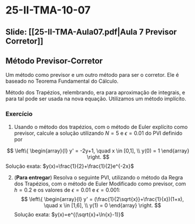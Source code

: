# 25-II-TMA-10-07

## Slide: [[25-II-TMA-Aula07.pdf|Aula 7 Previsor Corretor]]
## Método Previsor-Corretor

Um método como previsor e um outro método para ser o corretor. Ele é baseado no Teorema Fundamental do Cálculo.

Método dos Trapézios, relembrando, era para aproximação de integrais, e para tal pode ser usada na nova equação. Utilizamos um método implícito.

### Exercício

1. Usando o método dos trapézios, com o método de Euler explícito como previsor, calcule a solução utilizando $N = 5$ e $\epsilon = 0.01$ do PVI definido por

$$
\left\{
   \begin{array}{l}
   y' = -2y+1, \quad x \in [0,1], \\
   y(0) = 1
   \end{array}
\right.
$$
Solução exata: $y(x)=\frac{1}{2}+\frac{1}{2}e^{-2x}$ 

2. (**Para entregar**) Resolva o seguinte PVI, utilizando o método da Regra dos Trapézios, com o método de Euler Modificado como previsor, com $h=0.2$ e os valores de $\epsilon=0.01$ e $\epsilon=0.001$:
$$
\left\{
   \begin{array}{l}
   y' = (\frac{1}{2\sqrt{x}}+\frac{1}{x})(1+x), \quad x \in [1,6], \\
   y(1) = 0
   \end{array}
\right.
$$ Solução exata: $y(x)=e^{(\sqrt{x}+\ln{x}-1)}$ 